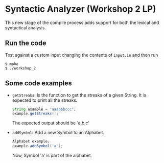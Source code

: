 # Syntactic Analyzer (Workshop 2 LP)

This new stage of the compile process adds support for both the lexical and syntactical analysis.

## Run the code
Test against a custom input changing the contents of `input.in` and then run

```console
$ make
$ ./workshop_2
```

## Some code examples

- `getStreaks`: Is the function to get the streaks of a given String. It is expected to print all the streaks.
    ```java
    String example = "aaabbbccc";
    example.getStreaks();
    ```
    The expected output should be 'a,b,c'

- `addSymbol`: Add a new Symbol to an Alphabet.
    ```java
    Alphabet example;
    example.addSymbol('a');
    ```
    Now, Symbol 'a' is part of the alphabet.
